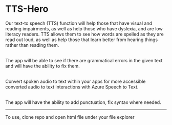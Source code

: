 # TTS-Hero
Our text-to speech (TTS) function will help those that have visual and reading impairments, as well as help those who have dyslexia, and are low literacy readers. TTS allows them to see how words are spelled as they are read out loud, as well as help those that learn better from hearing things rather than reading them.

<br>The app will be able to see if there are grammatical errors in the given text and will have the ability to fix them.

<br>Convert spoken audio to text within your apps for more accessible converted audio to text interactions with Azure Speech to Text.

<br>The app will have the ability to add punctuation, fix syntax where needed.

<hr>

To use, clone repo and open html file under your file explorer
